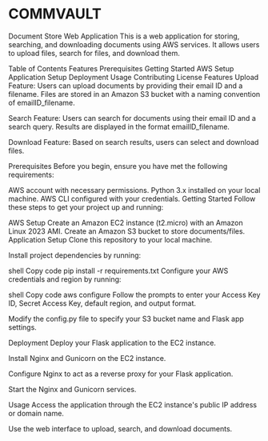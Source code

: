 # COMMVAULT
Document Store Web Application
This is a web application for storing, searching, and downloading documents using AWS services. It allows users to upload files, search for files, and download them.

Table of Contents
Features
Prerequisites
Getting Started
AWS Setup
Application Setup
Deployment
Usage
Contributing
License
Features
Upload Feature: Users can upload documents by providing their email ID and a filename. Files are stored in an Amazon S3 bucket with a naming convention of emailID_filename.

Search Feature: Users can search for documents using their email ID and a search query. Results are displayed in the format emailID_filename.

Download Feature: Based on search results, users can select and download files.

Prerequisites
Before you begin, ensure you have met the following requirements:

AWS account with necessary permissions.
Python 3.x installed on your local machine.
AWS CLI configured with your credentials.
Getting Started
Follow these steps to get your project up and running:

AWS Setup
Create an Amazon EC2 instance (t2.micro) with an Amazon Linux 2023 AMI.
Create an Amazon S3 bucket to store documents/files.
Application Setup
Clone this repository to your local machine.

Install project dependencies by running:

shell
Copy code
pip install -r requirements.txt
Configure your AWS credentials and region by running:

shell
Copy code
aws configure
Follow the prompts to enter your Access Key ID, Secret Access Key, default region, and output format.

Modify the config.py file to specify your S3 bucket name and Flask app settings.

Deployment
Deploy your Flask application to the EC2 instance.

Install Nginx and Gunicorn on the EC2 instance.

Configure Nginx to act as a reverse proxy for your Flask application.

Start the Nginx and Gunicorn services.

Usage
Access the application through the EC2 instance's public IP address or domain name.

Use the web interface to upload, search, and download documents.
